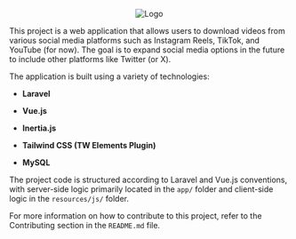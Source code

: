 <p align="center">
  <img src="https://i.postimg.cc/7YDBJ2rx/Venir-Vectorized.png" alt="Logo">
</p>

This project is a web application that allows users to download videos from various social media platforms such as Instagram Reels, TikTok, and YouTube (for now). The goal is to expand social media options in the future to include other platforms like Twitter (or X).

The application is built using a variety of technologies:

-   **Laravel**

-   **Vue.js**

-   **Inertia.js**

-   **Tailwind CSS (TW Elements Plugin)**

-   **MySQL**

The project code is structured according to Laravel and Vue.js conventions, with server-side logic primarily located in the `app/` folder and client-side logic in the `resources/js/` folder.

For more information on how to contribute to this project, refer to the Contributing section in the `README.md` file.
